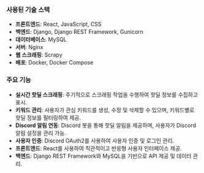 ### 사용된 기술 스택
- **프론트엔드**: React, JavaScript, CSS
- **백엔드**: Django, Django REST Framework, Gunicorn
- **데이터베이스**: MySQL
- **서버**: Nginx
- **웹 스크래핑**: Scrapy
- **배포**: Docker, Docker Compose

### 주요 기능
- **실시간 핫딜 스크래핑**: 주기적으로 스크래핑 작업을 수행하여 핫딜 정보를 수집하고 표시.
- **키워드 관리**: 사용자가 관심 키워드를 생성, 수정 및 삭제할 수 있으며, 키워드별로 핫딜 정보를 필터링하여 제공.
- **Discord 알림 연동**: Discord 봇을 통해 핫딜 알림을 제공하며, 사용자가 Discord 알림 설정을 관리 가능.
- **사용자 인증**: Discord OAuth2를 사용하여 사용자 인증 및 로그인 관리.
- **프론트엔드**: React를 사용하여 직관적이고 반응형 사용자 인터페이스 제공.
- **백엔드**: Django REST Framework와 MySQL을 기반으로 API 제공 및 데이터 관리.